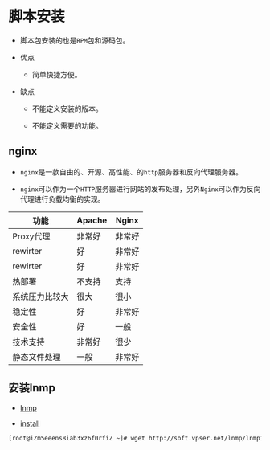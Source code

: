 # 脚本安装

- 脚本包安装的也是`RPM`包和源码包。

- 优点

  - 简单快捷方便。

- 缺点

  - 不能定义安装的版本。

  - 不能定义需要的功能。

## nginx

- `nginx`是一款自由的、开源、高性能、的`http`服务器和反向代理服务器。

- `nginx`可以作为一个`HTTP`服务器进行网站的发布处理，另外`Nginx`可以作为反向代理进行负载均衡的实现。

|功能|Apache|  Nginx|
|---|---|---|
|Proxy代理      |非常好      | 非常好 |
|rewirter       |好         | 非常好 |
|rewirter       |好         | 非常好 |
|热部署          |不支持     | 支持 |
|系统压力比较大    |很大      | 很小 |
|稳定性           |好       | 非常好 |
|安全性           |好       | 一般 |
|技术支持           |非常好       | 很少 |
|静态文件处理           |一般       | 非常好 |


## 安装lnmp

- [lnmp](https://lnmp.org/)

- [install](https://lnmp.org/install.html)

```sh
[root@iZm5eeens8iab3xz6f0rfiZ ~]# wget http://soft.vpser.net/lnmp/lnmp1.7.tar.gz -cO lnmp1.7.tar.gz && tar zxf lnmp1.7.tar.gz && cd lnmp1.7 && ./install.sh lnmp
```
